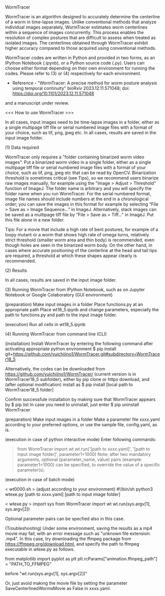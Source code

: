 WormTracer

WormTracer is an algorithm designed to accurately determine the centerline of a worm in time-lapse images. Unlike conventional methods that analyze individual images separately, WormTracer estimates worm centerlines within a sequence of images concurrently. This process enables the resolution of complex postures that are difficult to assess when treated as isolated images. The centerlines obtained through WormTracer exhibit higher accuracy compared to those acquired using conventional methods.

WormTracer codes are written in Python and provided in two forms, as an IPython Notebook (.ipynb), or a Python source code (.py). Users can choose either format depending on their own environment for running the codes. Please refer to (3) or (4) respectively for each environment.

- Reference -
"WormTracer: A precise method for worm posture analysis using temporal continuity"
bioRxiv 2023.12.11.571048; doi: https://doi.org/10.1101/2023.12.11.571048

and a manuscript under review.

<<< How to use WormTracer >>>

In all cases, input images need to be time-lapse images in a folder, either as a single multipage tiff file or serial numbered image files with a format of your choice, such as tif, png, jpeg etc.
In all cases, results are saved in the input image folder.

(1) Data required

WormTracer only requires a "folder containing binarized worm video images".
Put a binarized worm video in a single folder, either as a single multipage tiff file or serial numbered image files with a format of your choice, such as tif, png, jpeg etc that can be read by OpenCV. Binarization threshold is sometimes critical (see Tips), so we recommend users binarize raw images manually, for example using the "Image > Adjust > Threshold" function of ImageJ. The folder name is arbitrary and you will specify the folder name when you run WormTracer. For the serial numbered format, image file names should include numbers at the end in a chronological order; you can save the images in this format for example by selecting “File > Save as > Image Sequence...” in ImageJ. Alternatively, stack images can be saved as a multipage tiff file by "File > Save as > Tiff..." in ImageJ. Put this file alone in a new folder.

Tips: For a movie that include a high rate of bent postures, for example of a loopy mutant or a worm that shows high rate of omega turns, relatively strict threshold (smaller worm area and thin body) is recommended, even though holes are seen in the binarized worm body. On the other hand, in cases where accurate positioning of the centerline at the head and tail tips are required, a threshold at which these shapes appear clearly is recommended.

(2) Results

In all cases, results are saved in the input image folder.

(3) Running WormTracer from IPython Notebook, such as on Jupyter Notebook or Google Colaboratory (GUI environment)

(preparation)
Make input images in a folder
Place functions.py at an appropriate path
Place wt18_5.ipynb and change parameters, especially the path to functions.py and path to the input image folder.

(execution)
Run all cells in wt18_5.ipynb

(4) Running WormTracer from command line (CLI)

(installation)
Install WormTracer by entering the following command after activating appropriate python environment
$ pip install git+https://github.com/yuichiiino1/WormTracer.git#subdirectory=WormTracer18_5

Alternatively, the codes can be downloaded from https://github.com/yuichiiino1/WormTracer/ (current version is in WormTracer18_5 subfolder), either by pip clone or https download, and (after optional modification) install as
$ pip install [local path to WormTracer18_5 folder]

Confirm successfule installation by making sure that WormTracer appears by $ pip list
In case you need to uninstall, just enter $ pip uninstall WormTracer

(preparation)
Make input images in a folder
Make a parameter file xxxx.yaml according to your preferred options, or use the sample file, config.yaml, as is.

(execution in case of python interactive mode)
Enter following commands:
> from WormTracer import wt
> wt.run('[path to xxxx.yaml]', '[path to input image folder]', parameter1=1000)
Note: after two mandatory arguments, optional (parameter_name, value) pairs (example: parameter1=1000) can be specified, to override the value of a specific parameter(s).

(execution in case of batch mode)

< wt0000.sh > (adjust according to your environment)
#!/bin/sh
python3 wtexe.py [path to xxxx.yaml] [path to input image folder]

< wtexe.py >
import sys
from WormTracer import wt
wt.run(sys.argv[1], sys.argv[2])

Optional parameter pairs can be specfied also in this case.

(Troubleshooting)
Under some environment, saving the results as a mp4 movie may fail, with an error message such as "unknown file extension: .mp4". In this case, try downloading the ffmpeg package from https://ffmpeg.org/download.html, and specify the path to ffmpeg executable in wtexe.py as follows.

from matplotlib import pyplot as plt
plt.rcParams["animation.ffmpeg_path"] = "PATH_TO_FFMPEG"

before "wt.run(sys.argv[1], sys.argv[2])"

Or, just avoid making the movie file by setting the parameter SaveCenterlinedWormsMovie as False in xxxx.yaml.



